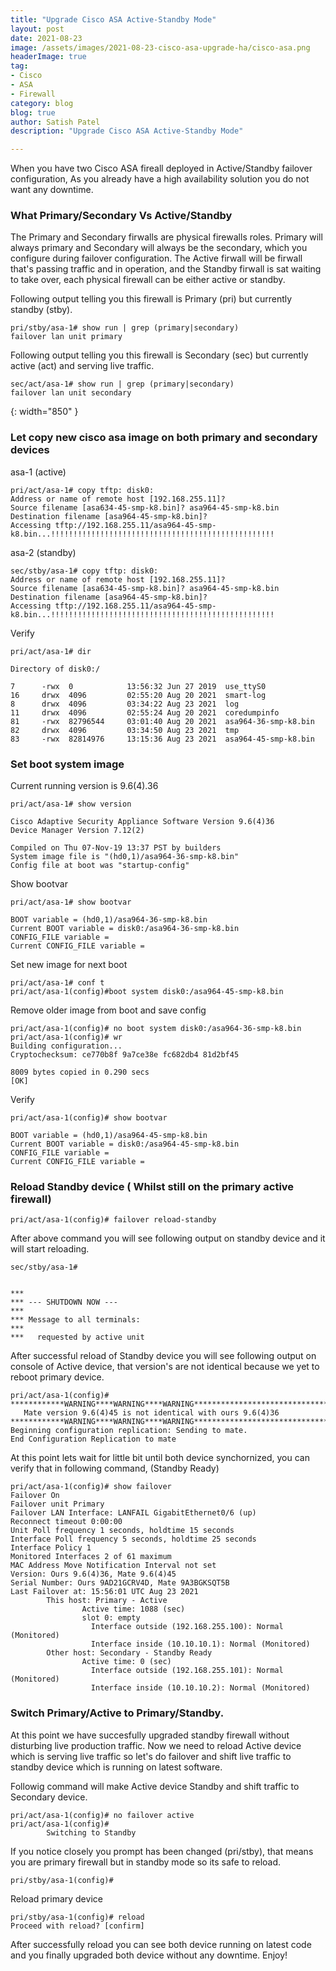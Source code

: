 ```yaml
---
title: "Upgrade Cisco ASA Active-Standby Mode"
layout: post
date: 2021-08-23
image: /assets/images/2021-08-23-cisco-asa-upgrade-ha/cisco-asa.png
headerImage: true
tag:
- Cisco
- ASA
- Firewall
category: blog
blog: true
author: Satish Patel
description: "Upgrade Cisco ASA Active-Standby Mode"

---
```


When you have two Cisco ASA fireall deployed in Active/Standby failover configuration, As you already have a high availability solution you do not want any downtime. 


### What Primary/Secondary Vs Active/Standby 

The Primary and Secondary firwalls are physical firewalls roles. Primary will always primary and Secondary will always be the secondary, which you configure during failover configuration.
The Active firwall will be firwall that's passing traffic and in operation, and the Standby firwall is sat waiting to take over, each physical firewall can be either active or standby. 

Following output telling you this firewall is Primary (pri) but currently standby (stby).

```
pri/stby/asa-1# show run | grep (primary|secondary)
failover lan unit primary
```

Following output telling you this firewall is Secondary (sec) but currently active (act) and serving live traffic.

```
sec/act/asa-1# show run | grep (primary|secondary)
failover lan unit secondary
```

![<img>](/assets/images/2021-08-23-cisco-asa-upgrade-ha/asa-diagram.png){: width="850" }


### Let copy new cisco asa image on both primary and secondary devices 

asa-1 (active)

```
pri/act/asa-1# copy tftp: disk0:
Address or name of remote host [192.168.255.11]? 
Source filename [asa634-45-smp-k8.bin]? asa964-45-smp-k8.bin
Destination filename [asa964-45-smp-k8.bin]? 
Accessing tftp://192.168.255.11/asa964-45-smp-k8.bin...!!!!!!!!!!!!!!!!!!!!!!!!!!!!!!!!!!!!!!!!!!!!!!!!!!
```

asa-2 (standby)

```
sec/stby/asa-1# copy tftp: disk0:
Address or name of remote host [192.168.255.11]? 
Source filename [asa634-45-smp-k8.bin]? asa964-45-smp-k8.bin
Destination filename [asa964-45-smp-k8.bin]? 
Accessing tftp://192.168.255.11/asa964-45-smp-k8.bin...!!!!!!!!!!!!!!!!!!!!!!!!!!!!!!!!!!!!!!!!!!!!!!!!!!
```

Verify

```
pri/act/asa-1# dir

Directory of disk0:/

7      -rwx  0            13:56:32 Jun 27 2019  use_ttyS0
16     drwx  4096         02:55:20 Aug 20 2021  smart-log
8      drwx  4096         03:34:22 Aug 23 2021  log
11     drwx  4096         02:55:24 Aug 20 2021  coredumpinfo
81     -rwx  82796544     03:01:40 Aug 20 2021  asa964-36-smp-k8.bin
82     drwx  4096         03:34:50 Aug 23 2021  tmp
83     -rwx  82814976     13:15:36 Aug 23 2021  asa964-45-smp-k8.bin
```

### Set boot system image 

Current running version is 9.6(4).36

```
pri/act/asa-1# show version 

Cisco Adaptive Security Appliance Software Version 9.6(4)36 
Device Manager Version 7.12(2)

Compiled on Thu 07-Nov-19 13:37 PST by builders
System image file is "(hd0,1)/asa964-36-smp-k8.bin"
Config file at boot was "startup-config"
```

Show bootvar 

```
pri/act/asa-1# show bootvar 

BOOT variable = (hd0,1)/asa964-36-smp-k8.bin
Current BOOT variable = disk0:/asa964-36-smp-k8.bin
CONFIG_FILE variable = 
Current CONFIG_FILE variable = 
```

Set new image for next boot 

```
pri/act/asa-1# conf t
pri/act/asa-1(config)#boot system disk0:/asa964-45-smp-k8.bin
```

Remove older image from boot and save config

```
pri/act/asa-1(config)# no boot system disk0:/asa964-36-smp-k8.bin
pri/act/asa-1(config)# wr
Building configuration...
Cryptochecksum: ce770b8f 9a7ce38e fc682db4 81d2bf45 

8009 bytes copied in 0.290 secs
[OK]
```

Verify 

```
pri/act/asa-1(config)# show bootvar 

BOOT variable = (hd0,1)/asa964-45-smp-k8.bin
Current BOOT variable = disk0:/asa964-45-smp-k8.bin
CONFIG_FILE variable = 
Current CONFIG_FILE variable = 
```


### Reload Standby device ( Whilst still on the primary active firewall)

```
pri/act/asa-1(config)# failover reload-standby 
```

After above command you will see following output on standby device and it will start reloading.

```
sec/stby/asa-1# 


***
*** --- SHUTDOWN NOW ---
***
*** Message to all terminals:
***
***   requested by active unit
```

After successful reload of Standby device you will see following output on console of Active device, that version's are not identical because we yet to reboot primary device. 

```
pri/act/asa-1(config)# 
************WARNING****WARNING****WARNING********************************
   Mate version 9.6(4)45 is not identical with ours 9.6(4)36
************WARNING****WARNING****WARNING********************************
Beginning configuration replication: Sending to mate.
End Configuration Replication to mate
```

At this point lets wait for little bit until both device synchornized, you can verify that in following command, (Standby Ready)

```
pri/act/asa-1(config)# show failover 
Failover On 
Failover unit Primary
Failover LAN Interface: LANFAIL GigabitEthernet0/6 (up)
Reconnect timeout 0:00:00
Unit Poll frequency 1 seconds, holdtime 15 seconds
Interface Poll frequency 5 seconds, holdtime 25 seconds
Interface Policy 1
Monitored Interfaces 2 of 61 maximum
MAC Address Move Notification Interval not set
Version: Ours 9.6(4)36, Mate 9.6(4)45
Serial Number: Ours 9AD21GCRV4D, Mate 9A3BGKSQT5B
Last Failover at: 15:56:01 UTC Aug 23 2021
        This host: Primary - Active 
                Active time: 1088 (sec)
                slot 0: empty
                  Interface outside (192.168.255.100): Normal (Monitored)
                  Interface inside (10.10.10.1): Normal (Monitored)
        Other host: Secondary - Standby Ready 
                Active time: 0 (sec)
                  Interface outside (192.168.255.101): Normal (Monitored)
                  Interface inside (10.10.10.2): Normal (Monitored)
```

### Switch Primary/Active to Primary/Standby.

At this point we have succesfully upgraded standby firewall without disturbing live production traffic. Now we need to reload Active device which is serving live traffic so let's do failover and shift live traffic to standby device which is running on latest software. 

Followig command will make Active device Standby and shift traffic to Secondary device.   

```
pri/act/asa-1(config)# no failover active 
pri/act/asa-1(config)# 
        Switching to Standby
```

If you notice closely you prompt has been changed (pri/stby), that means you are primary firewall but in standby mode so its safe to reload. 

```
pri/stby/asa-1(config)# 
```

Reload primary device

```
pri/stby/asa-1(config)# reload 
Proceed with reload? [confirm] 
```

After successfully reload you can see both device running on latest code and you finally upgraded both device without any downtime. Enjoy!






